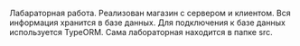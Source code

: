 Лабараторная работа.
Реализован магазин с сервером и клиентом. Вся информация хранится в базе данных. Для подключения к базе данных используется TypeORM. Сама лабораторная находится в папке src.

